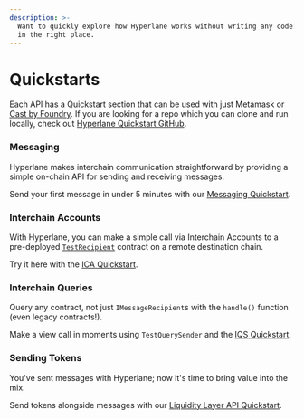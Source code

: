 ```yaml
---
description: >-
  Want to quickly explore how Hyperlane works without writing any code? You're
  in the right place.
---
```


# Quickstarts

Each API has a Quickstart section that can be used with just Metamask or [Cast by Foundry](https://book.getfoundry.sh/cast/). If you are looking for a repo which you can clone and run locally, check out [Hyperlane Quickstart GitHub](https://github.com/hyperlane-xyz/hyperlane-quickstart/).&#x20;

### Messaging&#x20;

Hyperlane makes interchain communication straightforward by providing a simple on-chain API for sending and receiving messages.

Send your first message in under 5 minutes with our [Messaging Quickstart](quickstart-tutorial.md).

### Interchain Accounts

With Hyperlane, you can make a simple call via Interchain Accounts to a pre-deployed [`TestRecipient`](https://github.com/hyperlane-xyz/hyperlane-monorepo/blob/main/solidity/core/contracts/test/TestRecipient.sol) contract on a remote destination chain.&#x20;

Try it here with the [ICA Quickstart](quickstart-tutorial-2.md).

### Interchain Queries

Query any contract, not just `IMessageRecipient`s with the `handle()` function (even legacy contracts!).&#x20;

Make a view call in moments using `TestQuerySender` and the [IQS Quickstart](quickstart-tutorial-3.md).

### Sending Tokens

You've sent messages with Hyperlane; now it's time to bring value into the mix.&#x20;

Send tokens alongside messages with our [Liquidity Layer API Quickstart](quickstart-tutorial-1.md).

